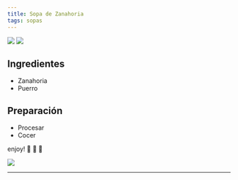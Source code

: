 ```yaml
---
title: Sopa de Zanahoria
tags: sopas
---
```

<img class="image image--md" src="https://github.com/dadapunk/recetas/blob/master/assets/images/sopaZanahoria.jpg"/>
<img class="image image--md" src="https://github.com/dadapunk/recetas/blob/master/docs/assets/images/cover1.jpg"/>


## Ingredientes
- Zanahoria
- Puerro
  
## Preparación
- Procesar
- Cocer

enjoy! :ghost: :ghost: :ghost:


<!--more-->
<img class="image image--md" src="https://github.com/dadapunk/recetas/blob/master/assets/images/sopaZanahoria.jpg"/>

---
